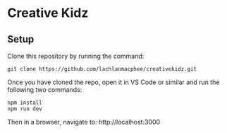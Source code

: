 # Creative Kidz

## Setup
Clone this repository by running the command:

`git clone https://github.com/lachlanmacphee/creativekidz.git`

Once you have cloned the repo, open it in VS Code or similar and run the following two commands:

```
npm install
npm run dev
```

Then in a browser, navigate to:
http://localhost:3000